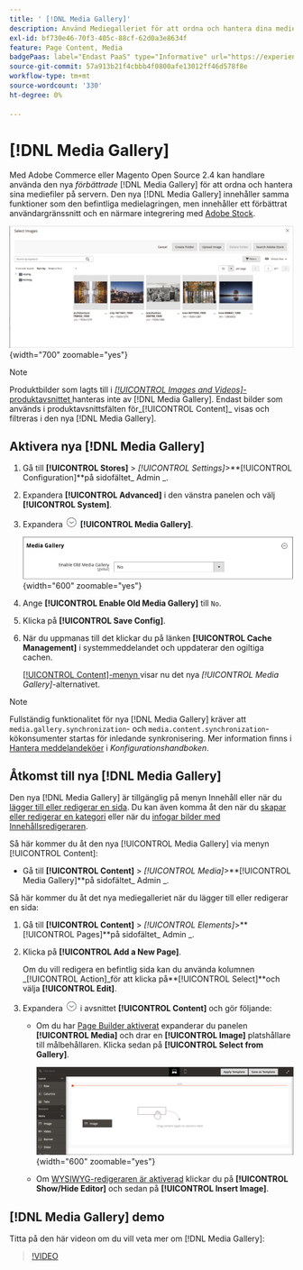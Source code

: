 ```yaml
---
title: ' [!DNL Media Gallery]'
description: Använd Mediegalleriet för att ordna och hantera dina mediefiler på servern.
exl-id: bf730e46-70f3-405c-88cf-62d0a3e8634f
feature: Page Content, Media
badgePaas: label="Endast PaaS" type="Informative" url="https://experienceleague.adobe.com/en/docs/commerce/user-guides/product-solutions" tooltip="Gäller endast Adobe Commerce i molnprojekt (Adobe-hanterad PaaS-infrastruktur) och lokala projekt."
source-git-commit: 57a913b21f4cbbb4f0800afe13012ff46d578f8e
workflow-type: tm+mt
source-wordcount: '330'
ht-degree: 0%

---
```


# [!DNL Media Gallery]

Med Adobe Commerce eller Magento Open Source 2.4 kan handlare använda den nya _förbättrade_ [!DNL Media Gallery] för att ordna och hantera sina mediefiler på servern. Den nya [!DNL Media Gallery] innehåller samma funktioner som den befintliga medielagringen, men innehåller ett förbättrat användargränssnitt och en närmare integrering med [Adobe Stock][adobe-stock].

![Bilder som visas i stödrastret för mediegalleriet](./assets/media-gallery-grid.png){width="700" zoomable="yes"}

>[!NOTE]
>
>Produktbilder som lagts till i [_[!UICONTROL Images and Videos]_-produktavsnittet ](../catalog/product-image.md#upload-an-image) hanteras inte av [!DNL Media Gallery]. Endast bilder som används i produktavsnittsfälten för_[!UICONTROL Content]_ visas och filtreras i den nya [!DNL Media Gallery].

## Aktivera nya [!DNL Media Gallery]

1. Gå till **[!UICONTROL Stores]** > _[!UICONTROL Settings]_>**[!UICONTROL Configuration]**på sidofältet_ Admin _.

1. Expandera **[!UICONTROL Advanced]** i den vänstra panelen och välj **[!UICONTROL System]**.

1. Expandera ![Expansionsväljaren](../assets/icon-display-expand.png) **[!UICONTROL Media Gallery]**.

   ![Avancerad konfiguration - [!DNL Media Gallery]](./assets/system-media-gallery.png){width="600" zoomable="yes"}

1. Ange **[!UICONTROL Enable Old Media Gallery]** till `No`.

1. Klicka på **[!UICONTROL Save Config]**.

1. När du uppmanas till det klickar du på länken **[!UICONTROL Cache Management]** i systemmeddelandet och uppdaterar den ogiltiga cachen.

   [[!UICONTROL Content]-menyn ](/help/content-design/content-menu.md) visar nu det nya _[!UICONTROL Media Gallery]_-alternativet.

>[!NOTE]
>
>Fullständig funktionalitet för nya [!DNL Media Gallery] kräver att `media.gallery.synchronization`- och `media.content.synchronization`-kökonsumenter startas för inledande synkronisering. Mer information finns i [Hantera meddelandeköer](https://experienceleague.adobe.com/docs/commerce-operations/configuration-guide/message-queues/manage-message-queues.html) i _Konfigurationshandboken_.

## Åtkomst till nya [!DNL Media Gallery]

Den nya [!DNL Media Gallery] är tillgänglig på menyn Innehåll eller när du [lägger till eller redigerar en sida](/help/content-design/page-add.md). Du kan även komma åt den när du [skapar eller redigerar en kategori](/help/catalog/category-create.md) eller när du [infogar bilder med Innehållsredigeraren](/help/content-design/editor-insert-image.md).

Så här kommer du åt den nya [!UICONTROL Media Gallery] via menyn [!UICONTROL Content]:

- Gå till **[!UICONTROL Content]** > _[!UICONTROL Media]_>**[!UICONTROL Media Gallery]**på sidofältet_ Admin _.

Så här kommer du åt det nya mediegalleriet när du lägger till eller redigerar en sida:

1. Gå till **[!UICONTROL Content]** > _[!UICONTROL Elements]_>**[!UICONTROL Pages]**på sidofältet_ Admin _.

1. Klicka på **[!UICONTROL Add a New Page]**.

   Om du vill redigera en befintlig sida kan du använda kolumnen _[!UICONTROL Action]_för att klicka på&#x200B;**[!UICONTROL Select]**och välja **[!UICONTROL Edit]**.

1. Expandera ![Expansionsväljaren](../assets/icon-display-expand.png) i avsnittet **[!UICONTROL Content]** och gör följande:

   - Om du har [Page Builder aktiverat](../page-builder/setup.md) expanderar du panelen **[!UICONTROL Media]** och drar en **[!UICONTROL Image]** platshållare till målbehållaren. Klicka sedan på **[!UICONTROL Select from Gallery]**.

     ![Dra bilden till scenen](./assets/pb-media-image-drag.png){width="600" zoomable="yes"}

   - Om [WYSIWYG-redigeraren är aktiverad](/help/content-design/editor.md) klickar du på **[!UICONTROL Show/Hide Editor]** och sedan på **[!UICONTROL Insert Image]**.

## [!DNL Media Gallery] demo

Titta på den här videon om du vill veta mer om [!DNL Media Gallery]:

>[!VIDEO](https://video.tv.adobe.com/v/343785?quality=12&learn=on)

[adobe-stock]: https://stock.adobe.com

